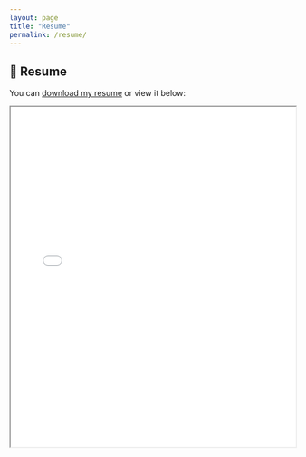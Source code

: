 ```yaml
---
layout: page
title: "Resume"
permalink: /resume/
---
```


## 📄 Resume

You can [download my resume](../assets/Susan_Korwa_Resume.pdf) or view it below:

<iframe src="../assets/Susan_Korwa_Resume.pdf" width="100%" height="600px"></iframe>